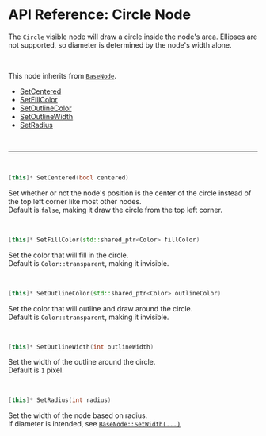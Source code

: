 # API Reference: Circle Node

The `Circle` visible node will draw a circle inside the node's 
area. Ellipses are not supported, so diameter is determined 
by the node's width alone.


<br>

This node inherits from [`BaseNode`](./../baseNode.md).
- [SetCentered](#circle-setcentered)
- [SetFillColor](#circle-setfillcolor)
- [SetOutlineColor](#circle-setoutlinecolor)
- [SetOutlineWidth](#circle-setoutlinewidth)
- [SetRadius](#circle-setradius)

<br>

---

<br>


<a id="circle-setcentered"></a>
```C++
[this]* SetCentered(bool centered)
```
Set whether or not the node's position is the center of the 
circle instead of the top left corner like most other nodes. <br>
Default is `false`, making it draw the circle from the top 
left corner.

<br>

<a id="circle-setfillcolor"></a>
```C++
[this]* SetFillColor(std::shared_ptr<Color> fillColor)
```
Set the color that will fill in the circle. <br>
Default is `Color::transparent`, making it invisible.

<br>

<a id="circle-setoutlinecolor"></a>
```C++
[this]* SetOutlineColor(std::shared_ptr<Color> outlineColor)
```
Set the color that will outline and draw around the circle. <br>
Default is `Color::transparent`, making it invisible.

<br>

<a id="circle-setoutlinewidth"></a>
```C++
[this]* SetOutlineWidth(int outlineWidth)
```
Set the width of the outline around the circle. <br>
Default is `1` pixel.

<br>

<a id="circle-setradius"></a>
```C++
[this]* SetRadius(int radius)
```
Set the width of the node based on radius. <br>
If diameter is intended, see [`BaseNode::SetWidth(...)`](./../baseNode.md#basenode-setwidth)